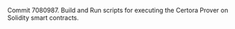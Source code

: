Commit 7080987.                    Build and Run scripts for executing the Certora Prover on Solidity smart contracts.